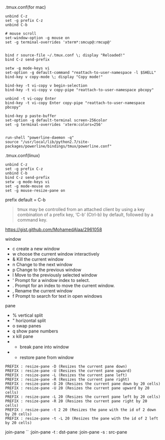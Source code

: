 
.tmux.conf(for mac)
```
unbind C-z
set -g prefix C-z
unbind C-b

# mouse scroll
set-window-option -g mouse on
set -g terminal-overrides 'xterm*:smcup@:rmcup@'


bind r source-file ~/.tmux.conf \; display "Reloaded!"
bind C-z send-prefix

setw -g mode-keys vi
set-option -g default-command "reattach-to-user-namespace -l $SHELL"
bind-key v copy-mode \; display "Copy mode!"

bind-key -t vi-copy v begin-selection
bind-key -t vi-copy v copy-pipe "reattach-to-user-namespace pbcopy"

unbind -t vi-copy Enter
bind-key -t vi-copy Enter copy-pipe "reattach-to-user-namespace pbcopy"

bind-key p paste-buffer
set-option -g default-terminal screen-256color
set -g terminal-overrides 'xterm:colors=256'


run-shell "powerline-daemon -q"
source "/usr/local/lib/python2.7/site-packages/powerline/bindings/tmux/powerline.conf"
```


.tmux.conf(linux)

```
unbind C-z
set -g prefix C-z
unbind C-b
bind C-z send-prefix
setw -g mode-keys vi
set -g mode-mouse on
set -g mouse-resize-pane on
```


prefix default = C-b

>tmux may be controlled from an attached client by using a key combination of a prefix key,
     ‘C-b’ (Ctrl-b) by default, followed by a command key.



https://gist.github.com/MohamedAlaa/2961058

window

- c create a new window
- w choose the current window interactively
- & Kill the current window
- n Change to the next window
- p Change to the previous window
- l Move to the previously selected window
- ' Prompt for a window index to select.
- . Prompt for an index to move the current window.
- , Rename the current window
- f Prompt to search for text in open windows

pane

- % vertical split
- " horizontal split
- o swap panes
- q show pane numbers
- x kill pane
- + break pane into window
- - restore pane from window

```
PREFIX : resize-pane -D (Resizes the current pane down)
PREFIX : resize-pane -U (Resizes the current pane upward)
PREFIX : resize-pane -L (Resizes the current pane left)
PREFIX : resize-pane -R (Resizes the current pane right)
PREFIX : resize-pane -D 20 (Resizes the current pane down by 20 cells)
PREFIX : resize-pane -U 20 (Resizes the current pane upward by 20 cells)
PREFIX : resize-pane -L 20 (Resizes the current pane left by 20 cells)
PREFIX : resize-pane -R 20 (Resizes the current pane right by 20 cells)
PREFIX : resize-pane -t 2 20 (Resizes the pane with the id of 2 down by 20 cells)
PREFIX : resize-pane -t -L 20 (Resizes the pane with the id of 2 left by 20 cells)
```


join-pane
``
:join-pane -t : dst-pane
:join-pane -s : src-pane
```

